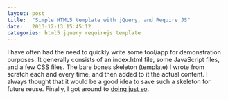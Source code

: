 ```yaml
---
layout: post
title:  "Simple HTML5 template with jQuery, and Require JS"
date:   2013-12-13 15:45:12
categories: html5 jquery requirejs template
---
```


I have often had the need to quickly write some tool/app for demonstration
purposes. It generally consists of an index.html file, some JavaScript files,
and a few CSS files. The bare bones skeleton (template) I wrote from scratch
each and every time, and then added to it the actual content. I always thought
that it would be a good idea to save such a skeleton for future reuse. Finally,
I got around to
[doing just so](https://github.com/valera-rozuvan/simple-html5-template).
